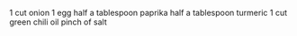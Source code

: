 1 cut onion
1 egg
half a tablespoon paprika
half a tablespoon turmeric
1 cut green chili
oil
pinch of salt
